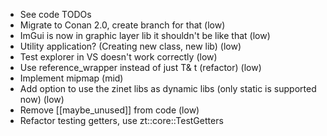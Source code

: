 - See code TODOs
- Migrate to Conan 2.0, create branch for that (low)
- ImGui is now in graphic layer lib it shouldn't be like that (low)
- Utility application? (Creating new class, new lib) (low)
- Test explorer in VS doesn't work correctly (low)
- Use reference_wrapper instead of just T& t (refactor) (low)
- Implement mipmap (mid)
- Add option to use the zinet libs as dynamic libs (only static is supported now) (low)
- Remove [[maybe_unused]] from code (low)
- Refactor testing getters, use zt::core::TestGetters